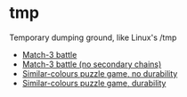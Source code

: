 # tmp

Temporary dumping ground, like Linux's /tmp

- [Match-3 battle](https://nightblade9.github.io/tmp/match3/index.html)
- [Match-3 battle (no secondary chains)](https://nightblade9.github.io/tmp/match3-primary-only/index.html)
- [Similar-colours puzzle game, no durability](https://nightblade9.github.io/tmp/no-durability/index.html)
- [Similar-colours puzzle game, durability](https://nightblade9.github.io/tmp/durability/index.html)
